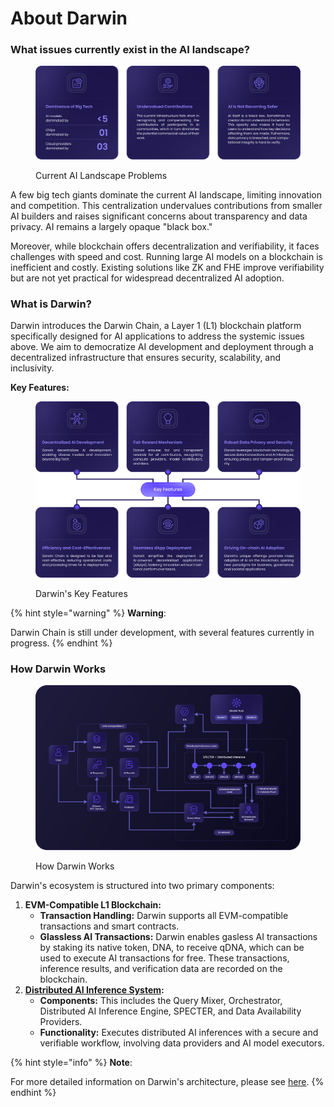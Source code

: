 # About Darwin

### What issues currently exist in the AI landscape?

<figure><img src="../.gitbook/assets/Asset 37@300x (3).png" alt=""><figcaption><p>Current AI Landscape Problems</p></figcaption></figure>

A few big tech giants dominate the current AI landscape, limiting innovation and competition. This centralization undervalues contributions from smaller AI builders and raises significant concerns about transparency and data privacy. AI remains a largely opaque "black box."

Moreover, while blockchain offers decentralization and verifiability, it faces challenges with speed and cost. Running large AI models on a blockchain is inefficient and costly. Existing solutions like ZK and FHE improve verifiability but are not yet practical for widespread decentralized AI adoption.

### What is Darwin?

Darwin introduces the Darwin Chain, a Layer 1 (L1) blockchain platform specifically designed for AI applications to address the systemic issues above. We aim to democratize AI development and deployment through a decentralized infrastructure that ensures security, scalability, and inclusivity.

**Key Features:**

<figure><img src="../.gitbook/assets/Asset 28@300x (3).png" alt=""><figcaption><p>Darwin's Key Features</p></figcaption></figure>

{% hint style="warning" %}
**Warning**:

Darwin Chain is still under development, with several features currently in progress.
{% endhint %}

### How Darwin Works

<figure><img src="../.gitbook/assets/Asset 27@300x (3).png" alt=""><figcaption><p>How Darwin Works</p></figcaption></figure>

Darwin's ecosystem is structured into two primary components:&#x20;

1. **EVM-Compatible L1 Blockchain:**
   * **Transaction Handling:** Darwin supports all EVM-compatible transactions and smart contracts.
   * **Glassless AI Transactions:** Darwin enables gasless AI transactions by staking its native token, DNA, to receive qDNA, which can be used to execute AI transactions for free. These transactions, inference results, and verification data are recorded on the blockchain.
2. [**Distributed AI Inference System**](broken-reference)**:**
   * **Components:** This includes the Query Mixer, Orchestrator, Distributed AI Inference Engine, SPECTER, and Data Availability Providers.
   * **Functionality:** Executes distributed AI inferences with a secure and verifiable workflow, involving data providers and AI model executors.

{% hint style="info" %}
**Note**:

For more detailed information on Darwin's architecture, please see [here](broken-reference).
{% endhint %}
